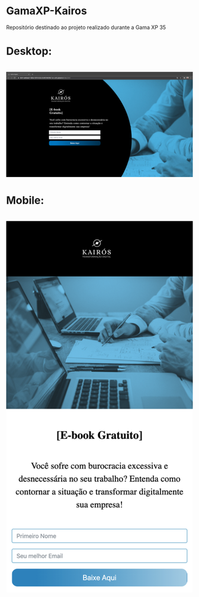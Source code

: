 # GamaXP-Kairos
Repositório destinado ao projeto realizado durante a Gama XP 35

<h1>Desktop:<h1>
<p align="center">
<img src="img/desktop.png">
</p>
  
<h1>Mobile:<h1>
<p align="center">
<img src="img/mobile.png">
</p>

